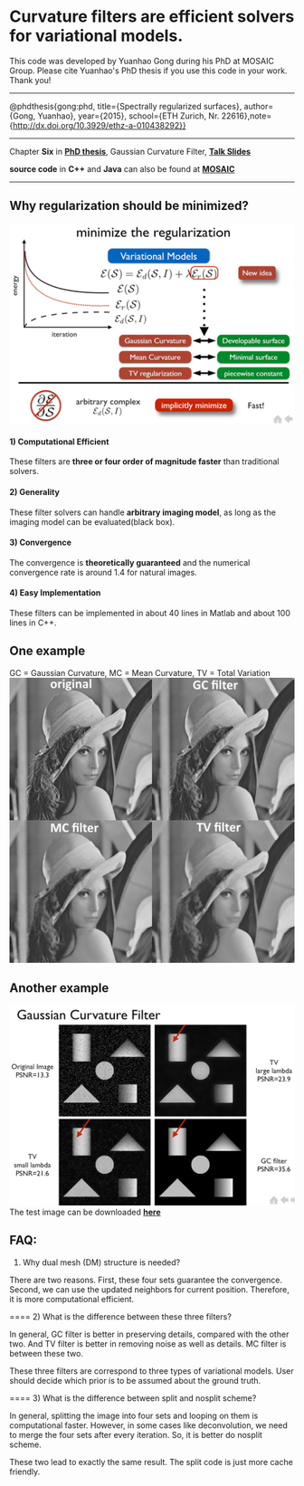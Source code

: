 # Curvature filters are efficient solvers for variational models.
This code was developed by Yuanhao Gong during his PhD at MOSAIC Group. Please cite Yuanhao's PhD thesis if you use this code in your work. Thank you!
***
@phdthesis{gong:phd, title={Spectrally regularized surfaces}, author={Gong, Yuanhao}, year={2015}, school={ETH Zurich, Nr. 22616},note={http://dx.doi.org/10.3929/ethz-a-010438292}}
***
Chapter **Six** in **[PhD thesis](http://e-collection.library.ethz.ch/eserv/eth:47737/eth-47737-02.pdf)**, Gaussian Curvature Filter, **[Talk Slides](GCFilter.pdf)**

**source code** in **C++** and **Java** can also be found at **[MOSAIC](http://mosaic.mpi-cbg.de/?q=downloads/curvaturefilters)**
***
## Why regularization should be minimized?
![image](phs.PNG)
#### 1) Computational Efficient
These filters are **three or four order of magnitude faster** than traditional solvers.
#### 2) Generality
These filter solvers can handle **arbitrary imaging model**, as long as the imaging model can be evaluated(black box). 
#### 3) Convergence
The convergence is **theoretically guaranteed** and the numerical convergence rate is around 1.4 for natural images.
#### 4) Easy Implementation
These filters can be implemented in about 40 lines in Matlab and about 100 lines in C++.

## One example
GC = Gaussian Curvature, MC = Mean Curvature, TV = Total Variation
![image](curvatureFilters.png)
## Another example
![image](denoise.PNG)
The test image can be downloaded **[here](developable.png)**
## FAQ:
1) Why dual mesh (DM) structure is needed?

There are two reasons. First, these four sets guarantee the convergence. Second, 
we can use the updated neighbors for current position. Therefore, it is more computational efficient.

====
2) What is the difference between these three filters?

In general, GC filter is better in preserving details, compared with the other two. And
TV filter is better in removing noise as well as details. MC filter is between these two.

These three filters are correspond to three types of variational models. User should decide
which prior is to be assumed about the ground truth. 

====
3) What is the difference between split and nosplit scheme?

In general, splitting the image into four sets and looping on them is computational faster.
However, in some cases like deconvolution, we need to merge the four sets after every iteration.
So, it is better do nosplit scheme.

These two lead to exactly the same result. The split code is just more cache friendly.
